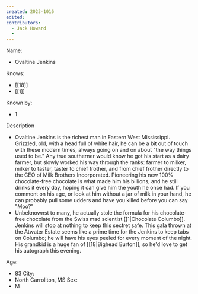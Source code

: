 ```yaml
---
created: 2023-1016
edited:
contributors:
  - Jack Howard
  - 
---
```


Name:
- Ovaltine Jenkins

Knows:
- [[18]]
- [[1]]

Known by:
- 1

Description
- Ovaltine Jenkins is the richest man in Eastern West Mississippi. Grizzled, old, with a head full of white hair, he can be a bit out of touch with these modern times, always going on and on about "the way things used to be." Any true southerner would know he got his start as a dairy farmer, but slowly worked his way through the ranks: farmer to milker, milker to taster, taster to chief frother, and from chief frother directly to the CEO of Milk Brothers Incorporated. Pioneering his new 100% chocolate-free chocolate is what made him his billions, and he still drinks it every day, hoping it can give him the youth he once had. If you comment on his age, or look at him without a jar of milk in your hand, he can probably pull some udders and have you killed before you can say "Moo?"
- Unbeknownst to many, he actually stole the formula for his chocolate-free chocolate from the Swiss mad scientist [[1|Chocolate Columbo]]. Jenkins will stop at nothing to keep this sectret safe. This gala thrown at the Atwater Estate seems like a prime time for the Jenkins to keep tabs on Columbo; he will have his eyes peeled for every moment of the night. His grandkid is a huge fan of [[18|Bighead Burton]], so he'd love to get his autograph this evening.

Age:
- 83
City:
- North Carrollton, MS
Sex:
- M

